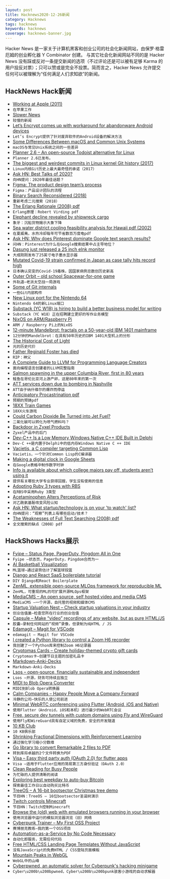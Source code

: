 ```yaml
---
layout: post
title: Hacknews2020-12-26新闻
category: Hacknews
tags: hacknews
keywords: hacknews
coverage: hacknews-banner.jpg
---
```


Hacker News 是一家关于计算机黑客和创业公司的社会化新闻网站，由保罗·格雷厄姆的创业孵化器 Y Combinator 创建。
与其它社会化新闻网站不同的是 Hacker News 没有踩或反对一条提交新闻的选项（不过评论还是可以被有足够 Karma 的用户投反对票）；只可以赞或是完全不投票。简而言之，Hacker News 允许提交任何可以被理解为“任何满足人们求知欲”的新闻。

## HackNews Hack新闻


- [Working at Apple (2011)](http://worrydream.com/#!/Apple)
- `在苹果工作`
- [Slower News](https://www.slowernews.com/)
- `较慢的新闻`
- [Let’s Encrypt comes up with workaround for abandonware Android devices](https://arstechnica.com/gadgets/2020/12/lets-encrypt-comes-up-with-workaround-for-abandonware-android-devices/)
- `Let’s Encrypt提供了针对废弃软件的Android设备的解决方法`
- [Some Differences Between macOS and Common Unix Systems](https://www.dyx.name/posts/macunix.html)
- `macOS与常见Unix系统之间的一些差异`
- [Planner 2.6 – An open-source Todoist alternative for Linux](https://useplanner.com/release/2020/12/24/merry-christmas-everyone-planner-2-6-is-here/)
- `Planner 2.6已发布。 `
- [The biggest and weirdest commits in Linux kernel Git history (2017)](https://www.destroyallsoftware.com/blog/2017/the-biggest-and-weirdest-commits-in-linux-kernel-git-history)
- `Linux内核Git历史上最大最奇怪的承诺（2017）`
- [Ask HN: Best Talks of 2020?](item?id=25537230)
- `向HN提问：2020年最佳话题？`
- [Figma: The product design team’s process](https://www.figma.com/blog/inside-figma-the-product-design-teams-process/)
- `Figma：产品设计团队的流程`
- [Binary Search Reconsidered (2018)](https://www.solipsys.co.uk/new/BinarySearchReconsidered.html?TwoEqualsFour)
- `重新考虑二元搜索（2018）`
- [The Erlang Rationale (2008) pdf](https://drive.google.com/file/d/1zKsOgwZJ_YZ1bY3b3gNRjAxpn6VneR8b/view)
- `Erlang原理：Robert Virding pdf`
- [Elephant decline revealed by shipwreck cargo](https://www.bbc.com/news/science-environment-55340975)
- `象牙：沉船货物揭示大象下降`
- [Sea water district cooling feasibility analysis for Hawaii pdf (2002)](https://energy.hawaii.gov/wp-content/uploads/2011/10/SeaWaterDistrictCoolingFeasibilityAnalysisfortheStateofHawaii2002.pdf)
- `在夏威夷，水热冷却每年可节省数百万度电pdf`
- [Ask HN: Why does Pinterest dominate Google text search results?](item?id=25538586)
- `问HN：Pinterest为什么在Google搜索结果中占主导地位？`
- [Dasung just released a 25 inch eInk monitor](https://www.reddit.com/r/eink/comments/kjvsoj/dasung_just_released_a_25_inch_eink_monitor/)
- `大成刚刚发布了25英寸电子墨水显示器`
- [Mutated Covid-19 strain confirmed in Japan as case tally hits record high](https://www.japantimes.co.jp/news/2020/12/25/national/tokyo-coronavirus-884-cases/)
- `日本确认突变的Covid-19毒株，因国家病例总数创历史新高`
- [Outer Orbit – old school Spacewar-for-one game](https://www.masswerk.at/outerorbit/)
- `外轨道–老派太空战一局游戏`
- [Some of Git internals](https://yurichev.com/news/20201220_git/)
- `一些Git内部构件`
- [New Linux port for the Nintendo 64](https://lore.kernel.org/linux-mips/20201225190503.12353218812e1655f56f0bf8@gmx.com/T/#m0862c3484e0da7195dc8989421d30f01b3b1c63a)
- `Nintendo 64的新Linux端口`
- [Substack (YC W18) is hiring to build a better business model for writing](http://substack.com/jobs)
- `Substack（YC W18）正在招聘建立更好的写作业务模型`
- [NixOS on ARM/Raspberry Pi](https://nixos.wiki/wiki/NixOS_on_ARM/Raspberry_Pi)
- `ARM / Raspberry Pi上的NixOS`
- [12-minute Mandelbrot: fractals on a 50-year-old IBM 1401 mainframe](http://www.righto.com/2015/03/12-minute-mandelbrot-fractals-on-50.html?m=1)
- `12分钟的Mandelbrot：在具有50年历史的IBM 1401大型机上的分形`
- [The Historical Cost of Light](https://pudding.cool/2020/12/lighting-cost/)
- `光的历史代价`
- [Father Reginald Foster has died](https://theoldie.co.uk/blog/the-popes-latin-teacher)
- `RIP：神父`
- [A Complete Guide to LLVM for Programming Language Creators](https://mukulrathi.co.uk/create-your-own-programming-language/llvm-ir-cpp-api-tutorial/)
- `面向编程语言创建者的LLVM完整指南`
- [Salmon spawning in the upper Columbia River, first in 80 years](https://www.spokesman.com/stories/2020/dec/17/for-the-first-time-in-more-than-80-years-salmon-sp/)
- `鲑鱼在哥伦比亚河上游产卵，这是80年来的第一次`
- [ATT services down due to bombing in Nashville](https://www.tennessean.com/story/news/local/2020/12/25/att-outage-internet-down-hours-after-nashville-explosion/4045278001/)
- `ATT由于纳什维尔的爆炸而停运`
- [Anticipatory Procastrination pdf](http://pages.cs.wisc.edu/~elder/stuff/ant-proc.pdf)
- `预期的预铸pdf`
- [18XX Train Games](https://en.wikipedia.org/wiki/18XX)
- `18XX火车游戏`
- [Could Carbon Dioxide Be Turned into Jet Fuel?](https://www.wired.com/story/could-carbon-dioxide-be-turned-into-jet-fuel/)
- `二氧化碳可以转化为喷气燃料吗？`
- [Backdoor in Zyxel Products](https://www.eyecontrol.nl/blog/undocumented-user-account-in-zyxel-products.html)
- `Zyxel产品中的后门`
- [Dev-C++ Is a Low Memory Windows Native C++ IDE Built in Delphi](https://blogs.embarcadero.com/dev-c-is-a-low-memory-windows-native-c-ide-built-in-delphi/)
- `Dev-C ++是内置于Delphi中的低内存Windows Native C ++ IDE`
- [Vacietis, a C compiler targeting Common Lisp](https://github.com/vsedach/Vacietis)
- `Vacietis，一个针对Common Lisp的C编译器`
- [Making a digital clock in Google Sheets](https://www.therobinlord.com/making-a-digital-clock-in-google-sheets/)
- `在Google表格中制作数字时钟`
- [Info is available about which college majors pay off, students aren’t using it](https://www.washingtonpost.com/local/education/college-major-salary/2020/12/24/cad0f5de-44b3-11eb-b0e4-0f182923a025_story.html)
- `提供有关哪些大学专业获得回报，学生没有使用的信息`
- [Adopting Ruby 3 types with RBS](https://evilmartians.com/chronicles/climbing-steep-hills-or-adopting-ruby-types)
- `在RBS中采用Ruby 3类型`
- [Acetaminophen Alters Perceptions of Risk](https://news.osu.edu/a-pain-reliever-that-alters-perceptions-of-risk)
- `对乙酰氨基酚改变风险认知`
- [Ask HN: What startup/technology is on your 'to watch' list?](item?id=25540583)
- `向HN提问：“观察”列表上有哪些启动/技术？`
- [The Weaknesses of Full Text Searching (2008) pdf](https://tefkos.comminfo.rutgers.edu/Courses/e530/Readings/Beal%202008%20full%20text%20searching.pdf)
- `全文搜索的缺点（2008）pdf`


## HackShows Hacks展示

- [ Fyipe – Status Page, PagerDuty, Pingdom All in One](https://fyipe.com/)
- `Fyipe –状态页，PagerDuty，Pingdom合而为一`
- [ AI Basketball Visualization](https://github.com/chonyy/AI-basketball-analysis)
- `ML篮球–通过姿势估计了解篮球投篮`
- [ Django and React SaaS boilerplate tutorial](https://github.com/saasitive/django-react-boilerplate)
- `DIY Django和React Boilerplate`
- [ ZenML, extensible open-source MLOps framework for reproducible ML](https://github.com/maiot-io/zenml)
- `ZenML，可重现的ML的可扩展开源MLOps框架`
- [ MediaCMS – An open source, self hosted video and media CMS](item?id=25507204)
- `MediaCMS –一个开源，自托管的视频和媒体CMS`
- [ Startup Valuation Nest – Check startup valuations in your industry](https://unicorn-nest.com/valuation/)
- `创业估值巢–检查您所在行业的创业估值`
- [ Capsule – Make “video” recordings of any website, but as pure HTML/JS](https://capsule.click/)
- `胶囊–录制任何网站的“视频”录像，但录制为纯HTML / JS`
- [ Edamagit – Magit for VSCode](https://github.com/kahole/edamagit)
- `edamagit – Magit for VSCode`
- [ I created a Python library to control a Zoom H6 recorder](https://github.com/mattogodoy/h6)
- `我创建了一个Python库来控制Zoom H6记录器`
- [ Cryptomas Cards – Create holiday-themed crypto gift cards](https://merrycryptomas.com/)
- `Cryptomas卡–创建节日主题的加密礼品卡`
- [ Markdown-Anki-Decks](https://github.com/lukesmurray/markdown-anki-decks)
- `Markdown-Anki-Decks`
- [ Lsos – open-source, financially sustainable and independent](https://lsos.org/)
- `Lsos –开源，财务可持续且独立`
- [ MIDI to Blob Opera Converter](https://github.com/OverlappingElvis/blob-opera-midi)
- `MIDI到Blob Opera转换器`
- [ Calm Companies – Happy People Move a Company Forward](https://wearecalmcompanies.com)
- `冷静的公司–快乐的人使公司前进`
- [ Minimal WebRTC conferencing using Flutter (Android, iOS and Native)](https://github.com/pion/example-webrtc-applications/tree/master/sfu-ws)
- `使用Flutter（Android，iOS和本机）进行最少的WebRTC会议`
- [ Free, secure dev tunnels with custom domains using Fly and WireGuard](https://github.com/LukeLambert/fly-dev-tunnel)
- `使用Fly和WireGuard具有自定义域的免费，安全的开发隧道`
- [ 10 KB Club](https://10kbclub.com/)
- `10 KB俱乐部`
- [ Shrinking Fractional Dimensions with Reinforcement Learning](https://github.com/sgillen/fractal_rl)
- `通过强化学习缩小分数维`
- [ Go library to convert Remarkable 2 files to PDF](https://github.com/poundifdef/go-remarkable2pdf)
- `转到库将卓越的2个文件转换为PDF`
- [ Visa – Easy third party auth (OAuth 2.0) for flutter apps](https://github.com/e-oj/visa)
- `Visa –适用于Flutter应用的简易第三方身份验证（OAuth 2.0）`
- [ Clean Reading for Busy People](https://pipecontent.com/)
- `为忙碌的人提供清晰的阅读`
- [ Exploring best weekday to auto-buy Bitcoin](https://github.com/berkserbet/bitcoin-autobuy-weekday-comparison/blob/main/comparison.ipynb)
- `探索最佳工作日以自动购买比特币`
- [ TreeOS – A 16-bit bootsector Christmas tree demo](https://github.com/cfallin/treeos)
- `节目HN：TreeOS – 16位bootsector圣诞树演示`
- [ Twitch controls Minecraft](https://github.com/braydo25/TwitchControlsMinecraft)
- `节目HN：Twitch控制Minecraft`
- [ Browse the (old) web with emulated browsers running in your browser](https://oldweb.today/)
- `使用浏览器中运行的模拟浏览器浏览（旧）网络`
- [ Cyberpunk Trainer – My First OSS Project](item?id=25532366)
- `赛博朋克教练–我的第一个OSS项目`
- [ Automation-as-a-Service by No Code Necessary](https://nocodenecessary.co/)
- `自动化即服务，无需任何代码`
- [ Free HTML/CSS Landing Page Templates Without JavaScript](https://uisual.com)
- `没有JavaScript的免费HTML / CSS登陆页面模板`
- [ Mountain Peaks in WebGL](https://felixpalmer.github.io/peaks-of-austria/)
- `WebGL中的山峰`
- [ Cyberpwned, an automatic solver for Cyberpunk's hacking minigame](https://github.com/nicolas-siplis/cyberpwned)
- `Cyber\u200b\u200bpwned，Cyber\u200b\u200bpunk骇客小游戏的自动求解器`

